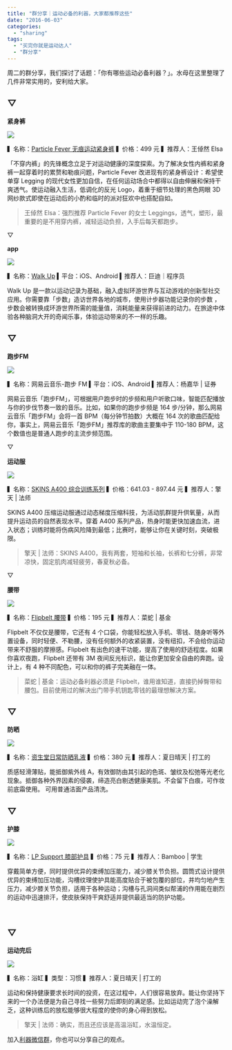 ```yaml
---
title: "群分享｜运动必备的利器，大家都推荐这些"
date: "2016-06-03"
categories: 
  - "sharing"
tags: 
  - "买完你就是运动达人"
  - "群分享"
---
```


周二的群分享，我们探讨了话题：「你有哪些运动必备利器？」。水母在这里整理了几件非常实用的，安利给大家。

## ▽

**紧身裤**

![](/images/00268.jpg)

▍名称：[Particle Fever 无痕运动紧身裤](https://www.pafev.com/goods.php?id=199) ▍价格：499 元 ▍推荐人：王倬然 Elsa

「不穿内裤」的先锋概念立足于对运动健康的深度探索。为了解决女性内裤和紧身裤一起穿着时的累赘和勒痕问题，Particle Fever 改进现有的紧身裤设计：希望使单穿 Legging 的现代女性更加自信，在任何运动场合中都得以自由伸展和保持干爽透气。使运动融入生活，低调化的反光 Logo，着重于细节处理的黑色网眼 3D 网纱款式即使在运动后的小酌和临时的派对狂欢中也搭配自如。

> 王倬然 Elsa：强烈推荐 Particle Fever 的女士 Leggings，透气，塑形，最重要的是不用穿内裤，减轻运动负担，入手后每天都跑步。

▽

**app**

![](/images/05863.jpeg)

▍名称：[Walk Up](https://www.walkup.cc/) ▍平台：iOS、Android ▍推荐人：巨迪｜程序员

Walk Up 是一款以运动记录为基础，融入虚拟环游世界与互动游戏的创新型社交应用。你需要靠「步数」造访世界各地的城市，使用计步器功能记录你的步数 ，步数会被转换成环游世界所需的能量值，消耗能量来获得前进的动力。在旅途中体验各种脑洞大开的奇闻乐事，体验运动带来的不一样的乐趣。

## ▽

**跑步FM**

![](/images/54640.jpg)

▍名称：网易云音乐-跑步 FM ▍平台：iOS、Android ▍推荐人：杨嘉华 | 证券

网易云音乐「跑步FM」，可根据用户跑步时的步频和用户听歌口味，智能匹配播放与你的步伐节奏一致的音乐。比如，如果你的跑步步频是 164 步/分钟，那么网易云音乐「跑步FM」会将一首 BPM（每分钟节拍数）大概在 164 次的歌曲匹配给你，事实上，网易云音乐「跑步FM」推荐库的歌曲主要集中于 110-180 BPM，这个数值也是普通人跑步的主流步频范围。

▽

**运动服**

![](/images/55861.jpg)

▍名称：[SKINS A400 综合训练系列](https://www.skins.net/cn/men/range/a400.html) ▍价格：641.03 - 897.44 元 ▍推荐人：擎天 | 法师

SKINS A400 压缩运动服通过动态梯度压缩科技，为活动肌群提升供氧量，从而提升运动员的自然表现水平。穿着 A400 系列产品，热身时能更快加速血流，进入状态；训练时能将伤病风险降到最低；比赛时，能够让你在关键时刻，突破极限。

> 擎天 | 法师：SKINS A400，我有两套，短袖和长袖，长裤和七分裤，非常凉快，固定肌肉减轻疲劳，春夏秋必备。

▽

**腰带**

![](/images/16473.png)

▍名称：[Flipbelt 腰带](https://item.taobao.com/item.htm?spm=a1z10.3-c.w4002-13834014658.19.vAs3U7&id=530923716259) ▍价格：195 元 ▍推荐人：菜蛇 | 基金

Flipbelt 不仅仅是腰带，它还有 4 个口袋，你能轻松放入手机、零钱、随身听等外置设备，同时轻便、不勒腰，没有任何额外的收紧装置，没有纽扣，不会给你运动带来不舒服的摩擦感。Flipbelt 有出色的速干功能，提高了使用的舒适程度。如果你喜欢夜跑，Flipbelt 还带有 3M 夜间反光标识，能让你更加安全自由的奔跑。设计上，有 4 种不同配色，可以和你的裤子完美融在一体。

> 菜蛇 | 基金：运动必备利器必须是 Flipbelt，谁用谁知道，直接扔掉臀带和腰包。目前使用过的解决出门带手机钥匙零钱的最理想解决方案。

## ▽

**防晒**

![](/images/38253-1024x1024.jpg)

▍名称：[资生堂日常防晒乳液](https://www.shiseido.com.cn/index.php/product-337.html) ▍价格：380 元 ▍推荐人：夏日晴天 | 打工的

质感轻滑薄贴，能抵御紫外线 A，有效御防由其引起的色斑、皱纹及松弛等光老化现象。抵御各种外界因素的侵袭，缔造亮白剔透健康美肌。不会留下白痕，可作妆前底霜使用。 可用普通洁面产品清洗。

## ▽

**护膝**

![](/images/02787.jpg)

▍名称：[LP Support 膝部护具](https://www.lp-support.com.cn/product.php?id=1605&lpprosize=516CP) ▍价格：75 元 ▍推荐人：Bamboo | 学生

穿戴简单方便，同时提供优异的束缚加压能力，减少膝关节负担。圆筒式设计提供优异的束缚加压功能，沟槽纹理使护具能高度贴合于被包覆的部位，并均匀地产生压力，减少膝关节负担，适用于各种运动；沟槽与孔洞间类似帮浦的作用能在剧烈的运动中迅速排汗，使皮肤保持干爽舒适并提供最适当的防护功能。

 

## ▽

**运动完后**

![](/images/63904.png)

▍名称：浴缸 ▍类型：习惯 ▍推荐人：夏日晴天 | 打工的

运动和保持健康要求长时间的投资，在这过程中，人们很容易放弃。能让你坚持下来的一个办法便是为自己寻找一些努力后即刻的满足感。比如运动完了泡个澡解乏，这种训练后的放松能够很大程度的使你的身心得到放松。

> 擎天 | 法师：确实，而且还应该是高温浴缸，水温恒定。

加入[利器微信群](https://liqi.io/groupchat/)，你也可以分享自己的观点。
